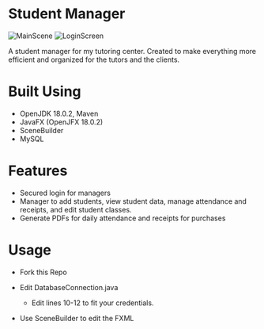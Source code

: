 # Student Manager
 ![MainScene](https://github.com/Radifical/StudentManager/assets/59629676/386b1296-930c-4688-92be-ba8f75c6d7aa)
 ![LoginScreen](https://github.com/Radifical/StudentManager/assets/59629676/b230c141-743b-4bf8-af04-3fc4f771fa3f)


A student manager for my tutoring center. Created to make everything more efficient and organized for the tutors and the clients.

# Built Using
- OpenJDK 18.0.2, Maven
- JavaFX (OpenJFX 18.0.2)
- SceneBuilder
- MySQL

# Features
- Secured login for managers
- Manager to add students, view student data, manage attendance and receipts, and edit student classes.
- Generate PDFs for daily attendance and receipts for purchases

 # Usage
 - Fork this Repo
- Edit DatabaseConnection.java
  - Edit lines 10-12 to fit your credentials.
  
- Use SceneBuilder to edit the FXML


  
